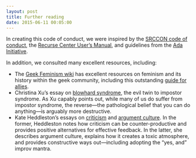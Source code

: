 ```yaml
---
layout: post
title: Further reading
date: 2015-06-11 00:05:00
---
```


In creating this code of conduct, we were inspired by the [SRCCON code of conduct](http://srccon.org/conduct/), the [Recurse Center User’s Manual](https://www.recurse.com/manual), and guidelines from the [Ada Initiative](https://adainitiative.org/2014/02/howto-design-a-code-of-conduct-for-your-community/). 

In addition, we consulted many excellent resources, including:

- The [Geek Feminism wiki](http://geekfeminism.wikia.com/wiki/Geek_Feminism_Wiki) has excellent resources on feminism and its history within the geek community, including this outstanding [guide for allies](http://geekfeminism.wikia.com/wiki/Resources_for_allies).
- Christina Xu’s essay on [blowhard syndrome](http://xuhulk.tumblr.com/post/110549967516/stop-blowhard-syndrome), the evil twin to impostor syndrome. As Xu capably points out, while many of us do suffer from impostor syndrome, the reverse—the pathological belief that you can do anything—is arguably more destructive.
- Kate Heddleston’s essays on [criticism](https://kateheddleston.com/blog/criticism-and-ineffective-feedback) and [argument culture](https://kateheddleston.com/blog/argument-cultures-and-unregulated-aggression). In the former, Heddleston notes how criticism can be counter-productive and provides positive alternatives for effective feedback. In the latter, she describes argument culture, explains how it creates a toxic atmosphere, and provides constructive ways out—including adopting the “yes, and” improv mantra.